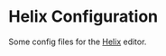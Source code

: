 # Helix Configuration

Some config files for the [Helix](https://github.com/helix-editor/helix) editor.
